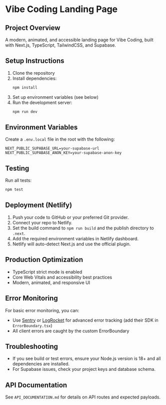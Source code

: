 # Vibe Coding Landing Page

## Project Overview

A modern, animated, and accessible landing page for Vibe Coding, built with Next.js, TypeScript, TailwindCSS, and Supabase.

## Setup Instructions

1. Clone the repository
2. Install dependencies:
   ```sh
   npm install
   ```
3. Set up environment variables (see below)
4. Run the development server:
   ```sh
   npm run dev
   ```

## Environment Variables

Create a `.env.local` file in the root with the following:

```
NEXT_PUBLIC_SUPABASE_URL=your-supabase-url
NEXT_PUBLIC_SUPABASE_ANON_KEY=your-supabase-anon-key
```

## Testing

Run all tests:

```sh
npm test
```

## Deployment (Netlify)

1. Push your code to GitHub or your preferred Git provider.
2. Connect your repo to Netlify.
3. Set the build command to `npm run build` and the publish directory to `.next`.
4. Add the required environment variables in Netlify dashboard.
5. Netlify will auto-detect Next.js and use the official plugin.

## Production Optimization

- TypeScript strict mode is enabled
- Core Web Vitals and accessibility best practices
- Modern, animated, and responsive UI

## Error Monitoring

For basic error monitoring, you can:

- Use [Sentry](https://sentry.io/) or [LogRocket](https://logrocket.com/) for advanced error tracking (add their SDK in `ErrorBoundary.tsx`)
- All client errors are caught by the custom ErrorBoundary

## Troubleshooting

- If you see build or test errors, ensure your Node.js version is 18+ and all dependencies are installed.
- For Supabase issues, check your project keys and database schema.

## API Documentation

See `API_DOCUMENTATION.md` for details on API routes and expected payloads.
